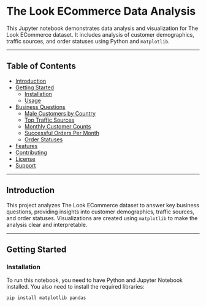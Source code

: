 # The Look ECommerce Data Analysis

This Jupyter notebook demonstrates data analysis and visualization for The Look ECommerce dataset. It includes analysis of customer demographics, traffic sources, and order statuses using Python and `matplotlib`.

---

## Table of Contents

- [Introduction](#introduction)
- [Getting Started](#getting-started)
  - [Installation](#installation)
  - [Usage](#usage)
- [Business Questions](#business-questions)
  - [Male Customers by Country](#1-where-are-the-most-male-customers-located-display-with-a-bar-chart-per-country)
  - [Top Traffic Sources](#2-which-traffic-source-brings-the-most-customers-to-the-look-ecommerce-each-month)
  - [Monthly Customer Counts](#3-what-is-the-total-number-of-customers-in-the-dataset-per-month-display-with-a-line-chart)
  - [Successful Orders Per Month](#4-what-is-the-total-number-of-successful-orders-per-month)
  - [Order Statuses](#5-what-are-the-different-order-statuses-in-the-dataset-display-with-a-bar-chart)
- [Features](#features)
- [Contributing](#contributing)
- [License](#license)
- [Support](#support)

---

## Introduction

This project analyzes The Look ECommerce dataset to answer key business questions, providing insights into customer demographics, traffic sources, and order statuses. Visualizations are created using `matplotlib` to make the analysis clear and interpretable.

---

## Getting Started

### Installation

To run this notebook, you need to have Python and Jupyter Notebook installed. You also need to install the required libraries:

```bash
pip install matplotlib pandas
